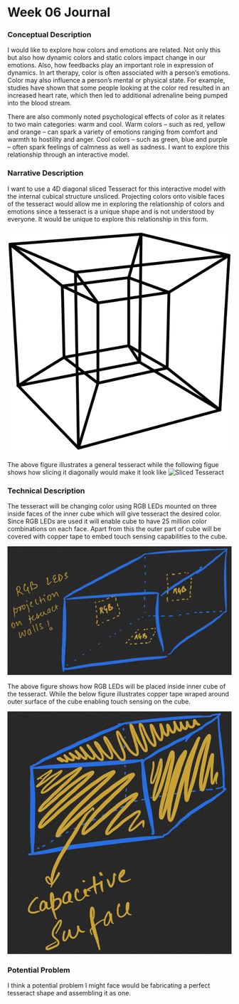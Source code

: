 # Week 06 Journal

### Conceptual Description

I would like to explore how colors and emotions are related. Not only this but also how dynamic colors and static colors impact change in our emotions. Also, how feedbacks play an important role in expression of dynamics. In art therapy, color is often associated with a person’s emotions. Color may also influence a person’s mental or physical state. For example, studies have shown that some people looking at the color red resulted in an increased heart rate, which then led to additional adrenaline being pumped into the blood stream.

There are also commonly noted psychological effects of color as it relates to two main categories: warm and cool. Warm colors – such as red, yellow and orange – can spark a variety of emotions ranging from comfort and warmth to hostility and anger. Cool colors – such as green, blue and purple – often spark feelings of calmness as well as sadness. I want to explore this relationship through an interactive model.

### Narrative Description

I want to use a 4D diagonal sliced Tesseract for this interactive model with the internal cubical structure unsliced. Projecting colors onto visible faces of the tesseract would allow me in exploring the relationship of colors and emotions since a tesseract is a unique shape and is not understood by everyone. It would be unique to explore this relationship in this form.

![Tesseract Visual](./images/tesseract.png)

The above figure illustrates a general tesseract while the following figue shows how slicing it diagonally would make it look like ![Sliced Tesseract](./images/tesseract-sliced.png)

### Technical Description

The tesseract will be changing color using RGB LEDs mounted on three inside faces of the inner cube which will give tesseract the desired color. Since RGB LEDs are used it will enable cube to have 25 million color combinations on each face. Apart from this the outer part of cube will be covered with copper tape to embed touch sensing capabilities to the cube.

![LED Placement](./images/ledPlacement.png)

The above figure shows how RGB LEDs will be placed inside inner cube of the tesseract. While the below figure illustrates copper tape wraped around outer surface of the cube enabling touch sensing on the cube.

![Capacitive Surface](./images/capacitiveSurface.png)

### Potential Problem
I think a potential problem I might face would be fabricating a perfect tesseract shape and assembling it as one. 